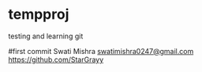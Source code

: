 # tempproj
testing and learning git

#first commit
Swati Mishra
swatimishra0247@gmail.com
https://github.com/StarGrayy